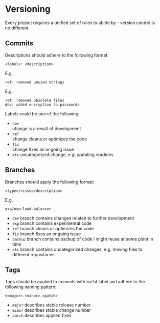 # Versioning

Every project requires a unified set of rules to abide by - version control is no different.

## Commits

Descriptions should adhere to the following format:

`<label>: <description>`

E.g. 

`ref: removed unused strings`

E.g.

```
ref: removed obsolete files
dev: added encryption to passwords
```

Labels could be one of the following:
- `dev`  
change is a result of development
- `ref`  
change cleans or optimizes the code
- `fix`  
change fixes an ongoing issue
- `etc`
uncategorized change, e.g: updating readmes

## Branches

Branches should apply the following format:

`<type>/<issue/description>`

E.g.

`exp/new-load-balancer`

- `dev`
branch contains changes related to further development
- `exp`
branch contains experimental code
- `ref`
branch cleans or optimizes the code
- `fix`
branch fixes an ongoing issue
- `backup`
branch contains backup of code I might reuse at some point in time
- `etc`
branch contains uncategorized changes, e.g: moving files to different repositories

## Tags

Tags should be applied to commits with `build` label and adhere to the following naming pattern:

`v<major>.<minor>.<patch>`

- `major` describes stable release number
- `minor` describes stable change number
- `patch` describes applied fixes
